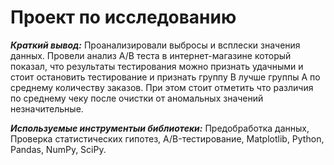 # Проект по исследованию 

***Краткий вывод:*** Проанализировали выбросы и всплески значения данных. Провели анализ А/В теста в интернет-магазине который показал, что результаты тестирования можно признать удачными и стоит остановить тестирование и признать группу B лучше группы А по среднему количеству заказов. При этом стоит отметить что различия по среднему чеку после очистки от аномальных значений незначительные.

***Используемые инструментыи библиотеки:*** Предобработка данных, Проверка статистических гипотез, A/B-тестирование, Matplotlib, Python, Pandas, NumPy, SciPy. 

 

